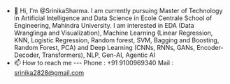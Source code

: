 - 👋 Hi, I’m @SrinikaSharma. I am currently pursuing Master of Technology in Artificial Intelligence and Data Science in Ecole Centrale School of Engineering, Mahindra University. I am interested in EDA (Data Wranglinga and Visualization), Machine Learning (Linear Regression, KNN, Logistic Regression, Random forest, SVM, Bagging and Boosting, Random Forest, PCA) and Deep Learning (CNNs, RNNs, GANs, Encoder-Decoder, Transformers), NLP, Gen-AI, Agentic AI
- 📫 How to reach me --- Phone : +91 9100969340 
                          Mail : srinika2828@gmail.com 

<!---
SrinikaSharma/SrinikaSharma is a ✨ special ✨ repository because its `README.md` (this file) appears on your GitHub profile.
You can click the Preview link to take a look at your changes.
--->

